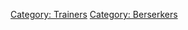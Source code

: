 [Category: Trainers](Category:_Trainers "wikilink") [Category:
Berserkers](Category:_Berserkers "wikilink")
